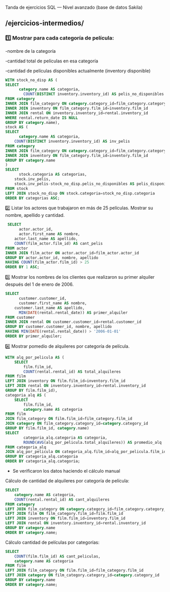 Tanda de ejercicios SQL — Nivel avanzado (base de datos Sakila)

## /ejercicios-intermedios/

### 1️⃣️ Mostrar para cada categoría de película:

-nombre de la categoría

-cantidad total de películas en esa categoría

-cantidad de películas disponibles actualmente (inventory disponible)

```sql
WITH stock_no_disp AS (
SELECT
      category.name AS categoria,
    	COUNT(DISTINCT inventory.inventory_id) AS pelis_no_disponibles
FROM category
INNER JOIN film_category ON category.category_id=film_category.category_id
INNER JOIN inventory ON film_category.film_id=inventory.film_id
INNER JOIN rental ON inventory.inventory_id=rental.inventory_id
WHERE rental.return_date IS NULL
GROUP BY category.name),
stock AS (
SELECT
	  category.name AS categoria,
    COUNT(DISTINCT inventory.inventory_id) AS inv_pelis
FROM category
INNER JOIN film_category ON category.category_id=film_category.category_id
INNER JOIN inventory ON film_category.film_id=inventory.film_id
GROUP BY category.name
)
SELECT
	  stock.categoria AS categorias,
    stock.inv_pelis,
    stock.inv_pelis-stock_no_disp.pelis_no_disponibles AS pelis_disponibles
FROM stock
LEFT JOIN stock_no_disp ON stock.categoria=stock_no_disp.categoria
ORDER BY categorias ASC;
```

2️⃣ Listar los actores que trabajaron en más de 25 películas. Mostrar su nombre, apellido y cantidad.

```sql
 SELECT 
	  actor.actor_id,
	  actor.first_name AS nombre,
    actor.last_name AS apellido,
    COUNT(film_actor.film_id) AS cant_pelis
FROM actor
INNER JOIN film_actor ON actor.actor_id=film_actor.actor_id
GROUP BY actor.actor_id, nombre, apellido
HAVING COUNT(film_actor.film_id) > 25
ORDER BY 1 ASC;
```

3️⃣ Mostrar los nombres de los clientes que realizaron su primer alquiler después del 1 de enero de 2006.

```sql
SELECT
	  customer.customer_id,
	  customer.first_name AS nombre,
    customer.last_name AS apellido,
	  MIN(DATE(rental.rental_date)) AS primer_alquiler
FROM customer
INNER JOIN rental ON customer.customer_id=rental.customer_id
GROUP BY customer.customer_id, nombre, apellido
HAVING MIN(DATE(rental.rental_date)) > '2006-01-01'
ORDER BY primer_alquiler;
```

4️⃣ Mostrar pomedio de alquileres por categoría de película.

```sql
WITH alq_por_pelicula AS (
	SELECT
		film.film_id,
		COUNT(rental.rental_id) AS total_alquileres
FROM film
LEFT JOIN inventory ON film.film_id=inventory.film_id
LEFT JOIN rental ON inventory.inventory_id=rental.inventory_id
GROUP BY film.film_id),
categoria_alq AS (
	SELECT
		film.film_id,
        category.name AS categoria
FROM film
JOIN film_category ON film.film_id=film_category.film_id
JOIN category ON film_category.category_id=category.category_id
GROUP BY film.film_id, category.name)
SELECT
		categoria_alq.categoria AS categoria,
        ROUND(AVG(alq_por_pelicula.total_alquileres)) AS promedio_alq
FROM categoria_alq
JOIN alq_por_pelicula ON categoria_alq.film_id=alq_por_pelicula.film_id
GROUP BY categoria_alq.categoria
ORDER BY categoria_alq.categoria;
```
 - Se verificaron los datos haciendo el cálculo manual

Cálculo de cantidad de alquileres por categoría de película:
```sql
SELECT
	category.name AS categoria,
	COUNT(rental.rental_id) AS cant_alquileres
FROM category
LEFT JOIN film_category ON category.category_id=film_category.category_id
LEFT JOIN film ON film_category.film_id=film.film_id
LEFT JOIN inventory ON film.film_id=inventory.film_id
LEFT JOIN rental ON inventory.inventory_id=rental.inventory_id
GROUP BY category.name
ORDER BY category.name;
```
Cálculo cantidad de películas por categorías:
```sql
SELECT
	COUNT(film.film_id) AS cant_peliculas,
    category.name AS categoria
FROM film
LEFT JOIN film_category ON film.film_id=film_category.film_id
LEFT JOIN category ON film_category.category_id=category.category_id
GROUP BY category.name
ORDER BY category.name;
```

